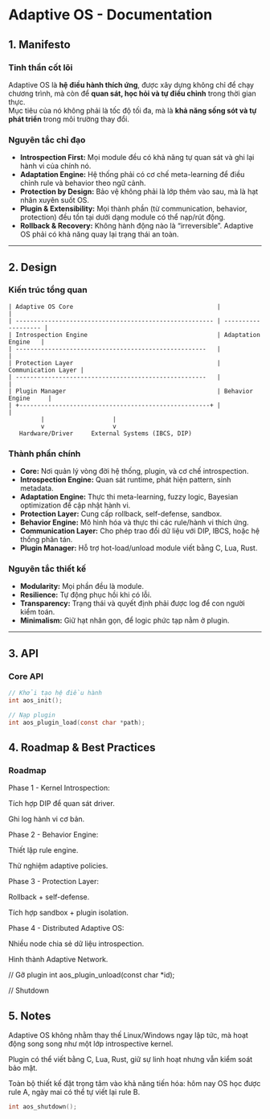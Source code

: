 
# Adaptive OS - Documentation

## 1. Manifesto

### Tinh thần cốt lõi
Adaptive OS là **hệ điều hành thích ứng**, được xây dựng không chỉ để chạy chương trình, mà còn để **quan sát, học hỏi và tự điều chỉnh** trong thời gian thực.  
Mục tiêu của nó không phải là tốc độ tối đa, mà là **khả năng sống sót và tự phát triển** trong môi trường thay đổi.

### Nguyên tắc chỉ đạo
- **Introspection First:** Mọi module đều có khả năng tự quan sát và ghi lại hành vi của chính nó.  
- **Adaptation Engine:** Hệ thống phải có cơ chế meta-learning để điều chỉnh rule và behavior theo ngữ cảnh.  
- **Protection by Design:** Bảo vệ không phải là lớp thêm vào sau, mà là hạt nhân xuyên suốt OS.  
- **Plugin & Extensibility:** Mọi thành phần (từ communication, behavior, protection) đều tồn tại dưới dạng module có thể nạp/rút động.  
- **Rollback & Recovery:** Không hành động nào là “irreversible”. Adaptive OS phải có khả năng quay lại trạng thái an toàn.  

---

## 2. Design

### Kiến trúc tổng quan
``` plaintext
| Adaptive OS Core                                        |                     |
| ------------------------------------------------------- | ------------------- |
| Introspection Engine                                    | Adaptation Engine   |
| -----------------------------------------------------   |                     |
| Protection Layer                                        | Communication Layer |
| -----------------------------------------------------   |                     |
| Plugin Manager                                          | Behavior Engine     |
| +-----------------------------------------------------+ |                     |
         |                   |
         v                   v
   Hardware/Driver     External Systems (IBCS, DIP)

```

### Thành phần chính
- **Core:** Nơi quản lý vòng đời hệ thống, plugin, và cơ chế introspection.  
- **Introspection Engine:** Quan sát runtime, phát hiện pattern, sinh metadata.  
- **Adaptation Engine:** Thực thi meta-learning, fuzzy logic, Bayesian optimization để cập nhật hành vi.  
- **Protection Layer:** Cung cấp rollback, self-defense, sandbox.  
- **Behavior Engine:** Mô hình hóa và thực thi các rule/hành vi thích ứng.  
- **Communication Layer:** Cho phép trao đổi dữ liệu với DIP, IBCS, hoặc hệ thống phân tán.  
- **Plugin Manager:** Hỗ trợ hot-load/unload module viết bằng C, Lua, Rust.  

### Nguyên tắc thiết kế
- **Modularity:** Mọi phần đều là module.  
- **Resilience:** Tự động phục hồi khi có lỗi.  
- **Transparency:** Trạng thái và quyết định phải được log để con người kiểm toán.  
- **Minimalism:** Giữ hạt nhân gọn, để logic phức tạp nằm ở plugin.  

---

## 3. API

### Core API
```c
// Khởi tạo hệ điều hành
int aos_init();

// Nạp plugin
int aos_plugin_load(const char *path);
```
## 4. Roadmap & Best Practices
### Roadmap

Phase 1 - Kernel Introspection:

Tích hợp DIP để quan sát driver.

Ghi log hành vi cơ bản.

Phase 2 - Behavior Engine:

Thiết lập rule engine.

Thử nghiệm adaptive policies.

Phase 3 - Protection Layer:

Rollback + self-defense.

Tích hợp sandbox + plugin isolation.

Phase 4 - Distributed Adaptive OS:

Nhiều node chia sẻ dữ liệu introspection.

Hình thành Adaptive Network.

// Gỡ plugin
int aos_plugin_unload(const char *id);

// Shutdown

## 5. Notes

Adaptive OS không nhằm thay thế Linux/Windows ngay lập tức, mà hoạt động song song như một lớp introspective kernel.

Plugin có thể viết bằng C, Lua, Rust, giữ sự linh hoạt nhưng vẫn kiểm soát bảo mật.

Toàn bộ thiết kế đặt trọng tâm vào khả năng tiến hóa: hôm nay OS học được rule A, ngày mai có thể tự viết lại rule B.
``` c
int aos_shutdown();
```
